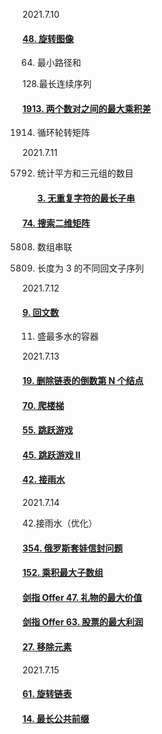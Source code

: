 2021.7.10

#### [48. 旋转图像](https://leetcode-cn.com/problems/rotate-image/)

64. 最小路径和

128.最长连续序列

#### [1913. 两个数对之间的最大乘积差](https://leetcode-cn.com/problems/maximum-product-difference-between-two-pairs/)

1914. 循环轮转矩阵



2021.7.11

5792. 统计平方和三元组的数目

      #### [3. 无重复字符的最长子串](https://leetcode-cn.com/problems/longest-substring-without-repeating-characters/)

#### [74. 搜索二维矩阵](https://leetcode-cn.com/problems/search-a-2d-matrix/)

5808. 数组串联

5809. 长度为 3 的不同回文子序列



2021.7.12

#### [9. 回文数](https://leetcode-cn.com/problems/palindrome-number/)

11. 盛最多水的容器



2021.7.13

#### [19. 删除链表的倒数第 N 个结点](https://leetcode-cn.com/problems/remove-nth-node-from-end-of-list/)

#### [70. 爬楼梯](https://leetcode-cn.com/problems/climbing-stairs/)

#### [55. 跳跃游戏](https://leetcode-cn.com/problems/jump-game/)

#### [45. 跳跃游戏 II](https://leetcode-cn.com/problems/jump-game-ii/)

#### [42. 接雨水](https://leetcode-cn.com/problems/trapping-rain-water/)



2021.7.14

42.接雨水（优化）

#### [354. 俄罗斯套娃信封问题](https://leetcode-cn.com/problems/russian-doll-envelopes/)

#### [152. 乘积最大子数组](https://leetcode-cn.com/problems/maximum-product-subarray/)

#### [剑指 Offer 47. 礼物的最大价值](https://leetcode-cn.com/problems/li-wu-de-zui-da-jie-zhi-lcof/)

#### [剑指 Offer 63. 股票的最大利润](https://leetcode-cn.com/problems/gu-piao-de-zui-da-li-run-lcof/)

#### [27. 移除元素](https://leetcode-cn.com/problems/remove-element/)



2021.7.15

#### [61. 旋转链表](https://leetcode-cn.com/problems/rotate-list/)

#### [14. 最长公共前缀](https://leetcode-cn.com/problems/longest-common-prefix/)



